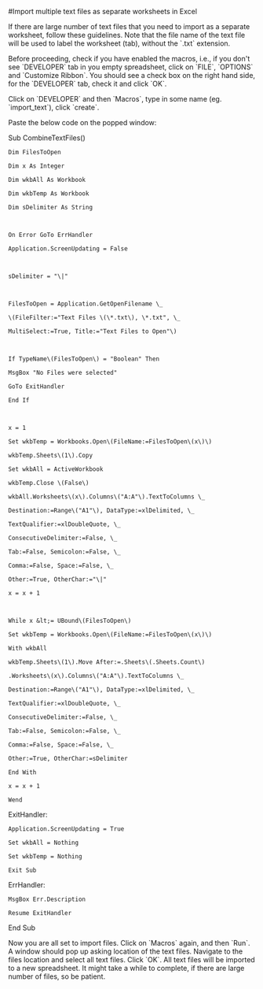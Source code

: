 #Import multiple text files as separate worksheets in Excel

If there are large number of text files that you need to import as a separate worksheet, follow these guidelines. Note that the file name of the text file will be used to label the worksheet \(tab\), without the \`.txt\` extension.

Before proceeding, check if you have enabled the macros, i.e., if you don't see \`DEVELOPER\` tab in you empty spreadsheet, click on \`FILE\`, \`OPTIONS\` and \`Customize Ribbon\`. You should see a check box on the right hand side, for the \`DEVELOPER\` tab, check it and click \`OK\`.

Click on \`DEVELOPER\` and then \`Macros\`, type in some name \(eg. \`import\_text\`\), click \`create\`.

Paste the below code on the popped window:


Sub CombineTextFiles\(\)

```
Dim FilesToOpen

Dim x As Integer

Dim wkbAll As Workbook

Dim wkbTemp As Workbook

Dim sDelimiter As String



On Error GoTo ErrHandler

Application.ScreenUpdating = False



sDelimiter = "\|"



FilesToOpen = Application.GetOpenFilename \_

\(FileFilter:="Text Files \(\*.txt\), \*.txt", \_

MultiSelect:=True, Title:="Text Files to Open"\)



If TypeName\(FilesToOpen\) = "Boolean" Then

MsgBox "No Files were selected"

GoTo ExitHandler

End If



x = 1

Set wkbTemp = Workbooks.Open\(FileName:=FilesToOpen\(x\)\)

wkbTemp.Sheets\(1\).Copy

Set wkbAll = ActiveWorkbook

wkbTemp.Close \(False\)

wkbAll.Worksheets\(x\).Columns\("A:A"\).TextToColumns \_

Destination:=Range\("A1"\), DataType:=xlDelimited, \_

TextQualifier:=xlDoubleQuote, \_

ConsecutiveDelimiter:=False, \_

Tab:=False, Semicolon:=False, \_

Comma:=False, Space:=False, \_

Other:=True, OtherChar:="\|"

x = x + 1



While x &lt;= UBound\(FilesToOpen\)

Set wkbTemp = Workbooks.Open\(FileName:=FilesToOpen\(x\)\)

With wkbAll

wkbTemp.Sheets\(1\).Move After:=.Sheets\(.Sheets.Count\)

.Worksheets\(x\).Columns\("A:A"\).TextToColumns \_

Destination:=Range\("A1"\), DataType:=xlDelimited, \_

TextQualifier:=xlDoubleQuote, \_

ConsecutiveDelimiter:=False, \_

Tab:=False, Semicolon:=False, \_

Comma:=False, Space:=False, \_

Other:=True, OtherChar:=sDelimiter

End With

x = x + 1

Wend
```

ExitHandler:

```
Application.ScreenUpdating = True

Set wkbAll = Nothing

Set wkbTemp = Nothing

Exit Sub
```

ErrHandler:

```
MsgBox Err.Description

Resume ExitHandler
```

End Sub


Now you are all set to import files. Click on \`Macros\` again, and then \`Run\`. A window should pop up asking location of the text files. Navigate to the files location and select all text files. Click \`OK\`. All text files will be imported to a new spreadsheet. It might take a while to complete, if there are large number of files, so be patient.
